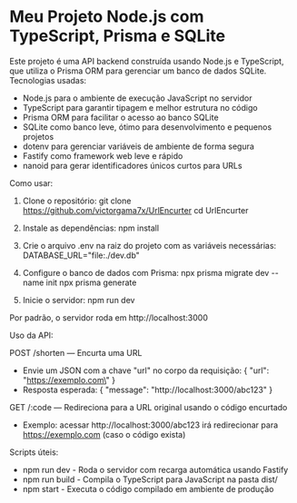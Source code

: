 # Meu Projeto Node.js com TypeScript, Prisma e SQLite

Este projeto é uma API backend construída usando Node.js e TypeScript, que utiliza o Prisma ORM para gerenciar um banco de dados SQLite.
Tecnologias usadas:

- Node.js para o ambiente de execução JavaScript no servidor
- TypeScript para garantir tipagem e melhor estrutura no código
- Prisma ORM para facilitar o acesso ao banco SQLite
- SQLite como banco leve, ótimo para desenvolvimento e pequenos projetos
- dotenv para gerenciar variáveis de ambiente de forma segura
- Fastify como framework web leve e rápido
- nanoid para gerar identificadores únicos curtos para URLs

Como usar:

1. Clone o repositório:
   git clone https://github.com/victorgama7x/UrlEncurter
   cd UrlEncurter

2. Instale as dependências:
   npm install

3. Crie o arquivo .env na raiz do projeto com as variáveis necessárias:
   DATABASE_URL=\"file:./dev.db\"

4. Configure o banco de dados com Prisma:
   npx prisma migrate dev --name init
   npx prisma generate

5. Inicie o servidor:
   npm run dev

Por padrão, o servidor roda em http://localhost:3000

Uso da API:

POST /shorten — Encurta uma URL

- Envie um JSON com a chave \"url\" no corpo da requisição:
  { \"url\": \"https://exemplo.com\" }
- Resposta esperada:
  { \"message\": \"http://localhost:3000/abc123\" }

GET /:code — Redireciona para a URL original usando o código encurtado

- Exemplo: acessar http://localhost:3000/abc123 irá redirecionar para https://exemplo.com (caso o código exista)

Scripts úteis:

- npm run dev - Roda o servidor com recarga automática usando Fastify
- npm run build - Compila o TypeScript para JavaScript na pasta dist/
- npm start - Executa o código compilado em ambiente de produção
